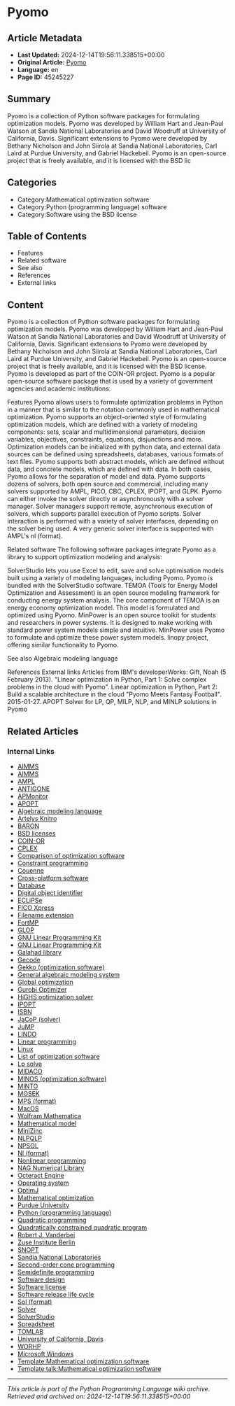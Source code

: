 # Pyomo

## Article Metadata

- **Last Updated:** 2024-12-14T19:56:11.338515+00:00
- **Original Article:** [Pyomo](https://en.wikipedia.org/wiki/Pyomo)
- **Language:** en
- **Page ID:** 45245227

## Summary

Pyomo is a collection of Python software packages for formulating optimization models.
Pyomo was developed by William Hart and Jean-Paul Watson at Sandia National Laboratories and David Woodruff at University of California, Davis.  Significant extensions to Pyomo were developed by Bethany Nicholson and John Siirola at Sandia National Laboratories, Carl Laird at Purdue University, and Gabriel Hackebeil.  Pyomo is an open-source project that is freely available, and it is licensed with the BSD lic

## Categories

- Category:Mathematical optimization software
- Category:Python (programming language) software
- Category:Software using the BSD license

## Table of Contents

- Features
- Related software
- See also
- References
- External links

## Content

Pyomo is a collection of Python software packages for formulating optimization models.
Pyomo was developed by William Hart and Jean-Paul Watson at Sandia National Laboratories and David Woodruff at University of California, Davis.  Significant extensions to Pyomo were developed by Bethany Nicholson and John Siirola at Sandia National Laboratories, Carl Laird at Purdue University, and Gabriel Hackebeil.  Pyomo is an open-source project that is freely available, and it is licensed with the BSD license.  Pyomo is developed as part of the COIN-OR project.  Pyomo is a popular open-source software package that is used by a variety of government agencies and academic institutions.

Features
Pyomo allows users to formulate optimization problems in Python in a manner that is similar to the notation commonly used in mathematical optimization. Pyomo supports an object-oriented style of formulating optimization models, which are defined with a variety of modeling components:  sets, scalar and multidimensional parameters, decision variables, objectives, constraints, equations, disjunctions and more.  Optimization models can be initialized with python data, and external data sources can be defined using spreadsheets, databases, various formats of text files.  Pyomo supports both abstract models, which are defined without data, and concrete models, which are defined with data.  In both cases, Pyomo allows for the separation of model and data.
Pyomo supports dozens of solvers, both open source and commercial, including many solvers supported by AMPL, PICO, CBC, CPLEX, IPOPT,  and GLPK. Pyomo can either invoke the solver directly or asynchronously with a solver manager.  Solver managers support remote, asynchronous execution of solvers, which supports parallel execution of Pyomo scripts.  Solver interaction is performed with a variety of solver interfaces, depending on the solver being used.  A very generic
solver interface is supported with AMPL's nl (format).

Related software
The following software packages integrate Pyomo as a library to support optimization modeling and analysis:

SolverStudio lets you use Excel to edit, save and solve optimisation models built using a variety of modeling languages, including Pyomo. Pyomo is bundled with the SolverStudio software.
TEMOA (Tools for Energy Model Optimization and Assessment) is an open source modeling framework for conducting energy system analysis. The core component of TEMOA is an energy economy optimization model. This model is formulated and optimized using Pyomo.
MinPower is an open source toolkit for students and researchers in power systems. It is designed to make working with standard power system models simple and intuitive. MinPower uses Pyomo to formulate and optimize these power system models.
linopy project, offering similar functionality to Pyomo.

See also
Algebraic modeling language

References
External links
Articles from IBM's developerWorks:
Gift, Noah (5 February 2013). "Linear optimization in Python, Part 1: Solve complex problems in the cloud with Pyomo".
Linear optimization in Python, Part 2: Build a scalable architecture in the cloud
"Pyomo Meets Fantasy Football". 2015-01-27.
APOPT Solver for LP, QP, MILP, NLP, and MINLP solutions in Pyomo

## Related Articles

### Internal Links

- [AIMMS](https://en.wikipedia.org/wiki/AIMMS)
- [AIMMS](https://en.wikipedia.org/wiki/AIMMS)
- [AMPL](https://en.wikipedia.org/wiki/AMPL)
- [ANTIGONE](https://en.wikipedia.org/wiki/ANTIGONE)
- [APMonitor](https://en.wikipedia.org/wiki/APMonitor)
- [APOPT](https://en.wikipedia.org/wiki/APOPT)
- [Algebraic modeling language](https://en.wikipedia.org/wiki/Algebraic_modeling_language)
- [Artelys Knitro](https://en.wikipedia.org/wiki/Artelys_Knitro)
- [BARON](https://en.wikipedia.org/wiki/BARON)
- [BSD licenses](https://en.wikipedia.org/wiki/BSD_licenses)
- [COIN-OR](https://en.wikipedia.org/wiki/COIN-OR)
- [CPLEX](https://en.wikipedia.org/wiki/CPLEX)
- [Comparison of optimization software](https://en.wikipedia.org/wiki/Comparison_of_optimization_software)
- [Constraint programming](https://en.wikipedia.org/wiki/Constraint_programming)
- [Couenne](https://en.wikipedia.org/wiki/Couenne)
- [Cross-platform software](https://en.wikipedia.org/wiki/Cross-platform_software)
- [Database](https://en.wikipedia.org/wiki/Database)
- [Digital object identifier](https://en.wikipedia.org/wiki/Digital_object_identifier)
- [ECLiPSe](https://en.wikipedia.org/wiki/ECLiPSe)
- [FICO Xpress](https://en.wikipedia.org/wiki/FICO_Xpress)
- [Filename extension](https://en.wikipedia.org/wiki/Filename_extension)
- [FortMP](https://en.wikipedia.org/wiki/FortMP)
- [GLOP](https://en.wikipedia.org/wiki/GLOP)
- [GNU Linear Programming Kit](https://en.wikipedia.org/wiki/GNU_Linear_Programming_Kit)
- [GNU Linear Programming Kit](https://en.wikipedia.org/wiki/GNU_Linear_Programming_Kit)
- [Galahad library](https://en.wikipedia.org/wiki/Galahad_library)
- [Gecode](https://en.wikipedia.org/wiki/Gecode)
- [Gekko (optimization software)](https://en.wikipedia.org/wiki/Gekko_(optimization_software))
- [General algebraic modeling system](https://en.wikipedia.org/wiki/General_algebraic_modeling_system)
- [Global optimization](https://en.wikipedia.org/wiki/Global_optimization)
- [Gurobi Optimizer](https://en.wikipedia.org/wiki/Gurobi_Optimizer)
- [HiGHS optimization solver](https://en.wikipedia.org/wiki/HiGHS_optimization_solver)
- [IPOPT](https://en.wikipedia.org/wiki/IPOPT)
- [ISBN](https://en.wikipedia.org/wiki/ISBN)
- [JaCoP (solver)](https://en.wikipedia.org/wiki/JaCoP_(solver))
- [JuMP](https://en.wikipedia.org/wiki/JuMP)
- [LINDO](https://en.wikipedia.org/wiki/LINDO)
- [Linear programming](https://en.wikipedia.org/wiki/Linear_programming)
- [Linux](https://en.wikipedia.org/wiki/Linux)
- [List of optimization software](https://en.wikipedia.org/wiki/List_of_optimization_software)
- [Lp solve](https://en.wikipedia.org/wiki/Lp_solve)
- [MIDACO](https://en.wikipedia.org/wiki/MIDACO)
- [MINOS (optimization software)](https://en.wikipedia.org/wiki/MINOS_(optimization_software))
- [MINTO](https://en.wikipedia.org/wiki/MINTO)
- [MOSEK](https://en.wikipedia.org/wiki/MOSEK)
- [MPS (format)](https://en.wikipedia.org/wiki/MPS_(format))
- [MacOS](https://en.wikipedia.org/wiki/MacOS)
- [Wolfram Mathematica](https://en.wikipedia.org/wiki/Wolfram_Mathematica)
- [Mathematical model](https://en.wikipedia.org/wiki/Mathematical_model)
- [MiniZinc](https://en.wikipedia.org/wiki/MiniZinc)
- [NLPQLP](https://en.wikipedia.org/wiki/NLPQLP)
- [NPSOL](https://en.wikipedia.org/wiki/NPSOL)
- [Nl (format)](https://en.wikipedia.org/wiki/Nl_(format))
- [Nonlinear programming](https://en.wikipedia.org/wiki/Nonlinear_programming)
- [NAG Numerical Library](https://en.wikipedia.org/wiki/NAG_Numerical_Library)
- [Octeract Engine](https://en.wikipedia.org/wiki/Octeract_Engine)
- [Operating system](https://en.wikipedia.org/wiki/Operating_system)
- [OptimJ](https://en.wikipedia.org/wiki/OptimJ)
- [Mathematical optimization](https://en.wikipedia.org/wiki/Mathematical_optimization)
- [Purdue University](https://en.wikipedia.org/wiki/Purdue_University)
- [Python (programming language)](https://en.wikipedia.org/wiki/Python_(programming_language))
- [Quadratic programming](https://en.wikipedia.org/wiki/Quadratic_programming)
- [Quadratically constrained quadratic program](https://en.wikipedia.org/wiki/Quadratically_constrained_quadratic_program)
- [Robert J. Vanderbei](https://en.wikipedia.org/wiki/Robert_J._Vanderbei)
- [Zuse Institute Berlin](https://en.wikipedia.org/wiki/Zuse_Institute_Berlin)
- [SNOPT](https://en.wikipedia.org/wiki/SNOPT)
- [Sandia National Laboratories](https://en.wikipedia.org/wiki/Sandia_National_Laboratories)
- [Second-order cone programming](https://en.wikipedia.org/wiki/Second-order_cone_programming)
- [Semidefinite programming](https://en.wikipedia.org/wiki/Semidefinite_programming)
- [Software design](https://en.wikipedia.org/wiki/Software_design)
- [Software license](https://en.wikipedia.org/wiki/Software_license)
- [Software release life cycle](https://en.wikipedia.org/wiki/Software_release_life_cycle)
- [Sol (format)](https://en.wikipedia.org/wiki/Sol_(format))
- [Solver](https://en.wikipedia.org/wiki/Solver)
- [SolverStudio](https://en.wikipedia.org/wiki/SolverStudio)
- [Spreadsheet](https://en.wikipedia.org/wiki/Spreadsheet)
- [TOMLAB](https://en.wikipedia.org/wiki/TOMLAB)
- [University of California, Davis](https://en.wikipedia.org/wiki/University_of_California,_Davis)
- [WORHP](https://en.wikipedia.org/wiki/WORHP)
- [Microsoft Windows](https://en.wikipedia.org/wiki/Microsoft_Windows)
- [Template:Mathematical optimization software](https://en.wikipedia.org/wiki/Template:Mathematical_optimization_software)
- [Template talk:Mathematical optimization software](https://en.wikipedia.org/wiki/Template_talk:Mathematical_optimization_software)

---
_This article is part of the Python Programming Language wiki archive._
_Retrieved and archived on: 2024-12-14T19:56:11.338515+00:00_